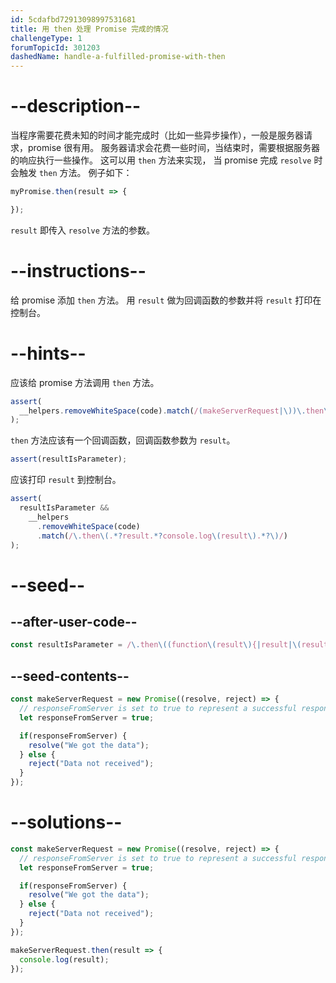 ```yaml
---
id: 5cdafbd72913098997531681
title: 用 then 处理 Promise 完成的情况
challengeType: 1
forumTopicId: 301203
dashedName: handle-a-fulfilled-promise-with-then
---
```


# --description--

当程序需要花费未知的时间才能完成时（比如一些异步操作），一般是服务器请求，promise 很有用。 服务器请求会花费一些时间，当结束时，需要根据服务器的响应执行一些操作。 这可以用 `then` 方法来实现， 当 promise 完成 `resolve` 时会触发 `then` 方法。 例子如下：

```js
myPromise.then(result => {

});
```

`result` 即传入 `resolve` 方法的参数。

# --instructions--

给 promise 添加 `then` 方法。 用 `result` 做为回调函数的参数并将 `result` 打印在控制台。

# --hints--

应该给 promise 方法调用 `then` 方法。

```js
assert(
  __helpers.removeWhiteSpace(code).match(/(makeServerRequest|\))\.then\(/g)
);
```

`then` 方法应该有一个回调函数，回调函数参数为 `result`。

```js
assert(resultIsParameter);
```

应该打印 `result` 到控制台。

```js
assert(
  resultIsParameter &&
    __helpers
      .removeWhiteSpace(code)
      .match(/\.then\(.*?result.*?console.log\(result\).*?\)/)
);
```

# --seed--

## --after-user-code--

```js
const resultIsParameter = /\.then\((function\(result\){|result|\(result\)=>)/.test(__helpers.removeWhiteSpace(code));
```

## --seed-contents--

```js
const makeServerRequest = new Promise((resolve, reject) => {
  // responseFromServer is set to true to represent a successful response from a server
  let responseFromServer = true;

  if(responseFromServer) {
    resolve("We got the data");
  } else {  
    reject("Data not received");
  }
});
```

# --solutions--

```js
const makeServerRequest = new Promise((resolve, reject) => {
  // responseFromServer is set to true to represent a successful response from a server
  let responseFromServer = true;

  if(responseFromServer) {
    resolve("We got the data");
  } else {  
    reject("Data not received");
  }
});

makeServerRequest.then(result => {
  console.log(result);
});
```
